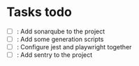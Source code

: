 # Tasks todo

- [ ] : Add sonarqube to the project
- [ ] : Add some generation scripts
- [ ] : Configure jest and playwright together
- [ ] : Add sentry to the project
